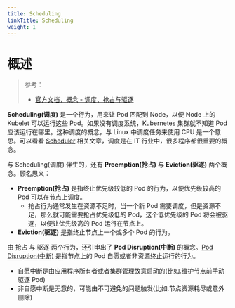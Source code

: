 ```yaml
---
title: Scheduling
linkTitle: Scheduling
weight: 1
---
```


# 概述

> 参考：
>
> - [官方文档，概念 - 调度、抢占与驱逐](https://kubernetes.io/docs/concepts/scheduling-eviction/)

**Scheduling(调度)** 是一个行为，用来让 Pod 匹配到 Node，以便 Node 上的 Kubelet 可以运行这些 Pod。如果没有调度系统，Kubernetes 集群就不知道 Pod 应该运行在哪里。这种调度的概念，与 Linux 中调度任务来使用 CPU 是一个意思。可以看看 [Scheduler](/docs/8.通用技术/Scheduler.md) 相关文章，调度是在 IT 行业中，很多程序都很重要的概念。

与 Scheduling(调度) 伴生的，还有 **Preemption(抢占)** 与 **Eviction(驱逐)** 两个概念。顾名思义：

- **Preemption(抢占)** 是指终止优先级较低的 Pod 的行为，以便优先级较高的 Pod 可以在节点上调度。
  - 抢占行为通常发生在资源不足时，当一个新 Pod 需要调度，但是资源不足，那么就可能需要抢占优先级低的 Pod，这个低优先级的 Pod 将会被驱逐，以便让优先级高的 Pod 运行在节点上。
- **Eviction(驱逐)** 是指终止节点上一个或多个 Pod 的行为。

由 抢占 与 驱逐 两个行为，还引申出了 **Pod Disruption(中断)** 的概念。[Pod Disruption(中断)](https://kubernetes.io/docs/concepts/workloads/pods/disruptions/) 是指节点上的 Pod 自愿或者非资源终止运行的行为。

- 自愿中断是由应用程序所有者或者集群管理故意启动的(比如.维护节点前手动驱逐 Pod)
- 非自愿中断是无意的，可能由不可避免的问题触发(比如.节点资源耗尽或意外删除)
